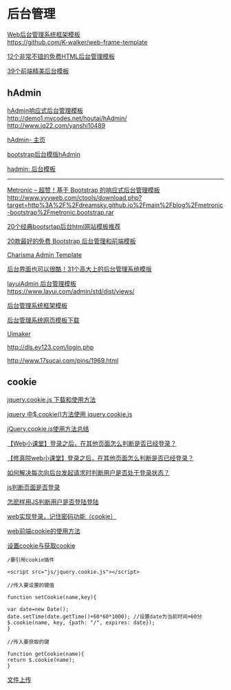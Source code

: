 后台管理
===

[Web后台管理系统框架模板](https://blog.csdn.net/u010298576/article/details/77365982)  
https://github.com/K-walker/web-frame-template  

[12个非常不错的免费HTML后台管理模板](https://blog.csdn.net/acmdream/article/details/77870802)  

[39个前端精美后台模板](https://blog.csdn.net/mo911108/article/details/81084879)  

hAdmin
---

[hAdmin响应式后台管理模板](http://www.mycodes.net/154/8965.htm)  
http://demo1.mycodes.net/houtai/hAdmin/  
http://www.jq22.com/yanshi10489  

[hAdmin- 主页](http://demo.mycodes.net/houtai/hAdmin/)  

[bootstrap后台模版hAdmin](http://www.jq22.com/jquery-info10489)  

[hadmin: 后台模板](https://gitee.com/zc520yzy/hadmin)  

---------

[Metronic – 超赞！基于 Bootstrap 的响应式后台管理模板](https://www.cnblogs.com/lhb25/p/metronic-responsive-admin-dashboard-template.html)  
http://www.yyyweb.com/ctools/download.php?target=http%3A%2F%2Fdreamsky.github.io%2Fmain%2Fblog%2Fmetronic-bootstrap%2Fmetronic.bootstrap.rar  


[20个经典bootsrtap后台html网站模板推荐](https://blog.csdn.net/qq445422083/article/details/24475317)  

[20款最好的免费 Bootstrap 后台管理和前端模板](https://www.cnblogs.com/tuyile006/p/6840733.html)  

[Charisma Admin Template](https://github.com/usmanhalalit/charisma)  

[后台界面也可以很酷！31个高大上的后台管理系统模版](http://www.woshipm.com/pd/93533.html)  

[layuiAdmin 后台管理模板](https://www.layui.com/admin/)  
https://www.layui.com/admin/std/dist/views/

[后台管理系统框架模板](https://www.axure.com.cn/product/%E5%90%8E%E5%8F%B0%E7%AE%A1%E7%90%86%E7%B3%BB%E7%BB%9F%E8%8F%9C%E5%8D%95%E6%A8%A1%E6%9D%BF/)  

[后台管理系统网页模板下载](http://www.17sucai.com/pins/tag/2560.html)  

[Uimaker](http://www.uimaker.com/)  

http://dls.ev123.com/login.php  

http://www.17sucai.com/pins/1969.html  

cookie
---  

[jquery.cookie.js 下载和使用方法](https://blog.csdn.net/qq_29207823/article/details/81745757)  

[jquery 中$.cookie()方法使用 jquery.cookie.js](https://blog.csdn.net/weixin_40050532/article/details/80651362)  

[jQuery.cookie.js使用方法总结](https://blog.csdn.net/csdnshenzhen/article/details/73046761)  

[【Web小课堂】登录之后，在其他页面怎么判断是否已经登录？](https://blog.csdn.net/jnshu_it/article/details/80163283)  

[【修真院web小课堂】登录之后，在其他页面怎么判断是否已经登录？](https://blog.csdn.net/jj555666555/article/details/80957344)  

[如何解决每次向后台发起请求时判断用户是否处于登录状态？](https://blog.csdn.net/xixi880928/article/details/69389337)  

[js判断页面是否登录](https://blog.csdn.net/qq_28643437/article/details/53696132)  

[怎麽样用JS判断用户是否登陆登陆](https://bbs.csdn.net/topics/310127855)  


[web实现登录，记住密码功能（cookie）](https://blog.csdn.net/qq_37164847/article/details/82700589)  

[web前端cookie的使用方法](https://blog.csdn.net/tangcc110/article/details/78891168)  

[设置cookie与获取cookie](https://blog.csdn.net/javaTempest/article/details/72874732)  
~~~
/要引用cookie插件

<script src="js/jquery.cookie.js"></script>

//传入要设置的键值

function setCookie(name,key){

var date=new Date(); 
date.setTime(date.getTime()+60*60*1000); //设置date为当前时间+60分
$.cookie(name, key, {path: "/", expires: date});
}

//传入要获取的键

function getCookie(name){
return $.cookie(name);
}
~~~

[文件上传](https://github.com/hncgc/Angular/blob/master/Management/uploadFile.md)  



